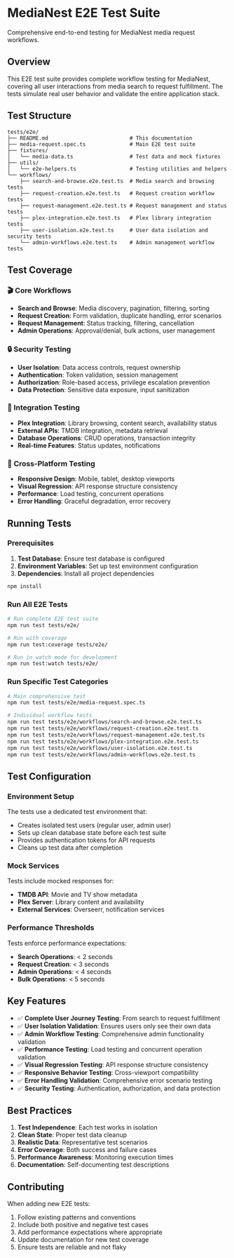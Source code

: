 # MediaNest E2E Test Suite

Comprehensive end-to-end testing for MediaNest media request workflows.

## Overview

This E2E test suite provides complete workflow testing for MediaNest, covering all user interactions from media search to request fulfillment. The tests simulate real user behavior and validate the entire application stack.

## Test Structure

```
tests/e2e/
├── README.md                          # This documentation
├── media-request.spec.ts              # Main E2E test suite
├── fixtures/
│   └── media-data.ts                  # Test data and mock fixtures
├── utils/
│   └── e2e-helpers.ts                 # Testing utilities and helpers
└── workflows/
    ├── search-and-browse.e2e.test.ts  # Media search and browsing tests
    ├── request-creation.e2e.test.ts   # Request creation workflow tests
    ├── request-management.e2e.test.ts # Request management and status tests
    ├── plex-integration.e2e.test.ts   # Plex library integration tests
    ├── user-isolation.e2e.test.ts     # User data isolation and security tests
    └── admin-workflows.e2e.test.ts    # Admin management workflow tests
```

## Test Coverage

### 🎬 Core Workflows
- **Search and Browse**: Media discovery, pagination, filtering, sorting
- **Request Creation**: Form validation, duplicate handling, error scenarios  
- **Request Management**: Status tracking, filtering, cancellation
- **Admin Operations**: Approval/denial, bulk actions, user management

### 🔒 Security Testing
- **User Isolation**: Data access controls, request ownership
- **Authentication**: Token validation, session management
- **Authorization**: Role-based access, privilege escalation prevention
- **Data Protection**: Sensitive data exposure, input sanitization

### 🎯 Integration Testing
- **Plex Integration**: Library browsing, content search, availability status
- **External APIs**: TMDB integration, metadata retrieval
- **Database Operations**: CRUD operations, transaction integrity
- **Real-time Features**: Status updates, notifications

### 📱 Cross-Platform Testing
- **Responsive Design**: Mobile, tablet, desktop viewports
- **Visual Regression**: API response structure consistency
- **Performance**: Load testing, concurrent operations
- **Error Handling**: Graceful degradation, error recovery

## Running Tests

### Prerequisites

1. **Test Database**: Ensure test database is configured
2. **Environment Variables**: Set up test environment configuration
3. **Dependencies**: Install all project dependencies

```bash
npm install
```

### Run All E2E Tests

```bash
# Run complete E2E test suite
npm run test tests/e2e/

# Run with coverage
npm run test:coverage tests/e2e/

# Run in watch mode for development
npm run test:watch tests/e2e/
```

### Run Specific Test Categories

```bash
# Main comprehensive test
npm run test tests/e2e/media-request.spec.ts

# Individual workflow tests
npm run test tests/e2e/workflows/search-and-browse.e2e.test.ts
npm run test tests/e2e/workflows/request-creation.e2e.test.ts
npm run test tests/e2e/workflows/request-management.e2e.test.ts
npm run test tests/e2e/workflows/plex-integration.e2e.test.ts
npm run test tests/e2e/workflows/user-isolation.e2e.test.ts
npm run test tests/e2e/workflows/admin-workflows.e2e.test.ts
```

## Test Configuration

### Environment Setup

The tests use a dedicated test environment that:

- Creates isolated test users (regular user, admin user)
- Sets up clean database state before each test suite
- Provides authentication tokens for API requests
- Cleans up test data after completion

### Mock Services

Tests include mocked responses for:

- **TMDB API**: Movie and TV show metadata
- **Plex Server**: Library content and availability
- **External Services**: Overseerr, notification services

### Performance Thresholds

Tests enforce performance expectations:

- **Search Operations**: < 2 seconds
- **Request Creation**: < 3 seconds
- **Admin Operations**: < 4 seconds
- **Bulk Operations**: < 5 seconds

## Key Features

- ✅ **Complete User Journey Testing**: From search to request fulfillment
- ✅ **User Isolation Validation**: Ensures users only see their own data
- ✅ **Admin Workflow Testing**: Comprehensive admin functionality validation
- ✅ **Performance Testing**: Load testing and concurrent operation validation
- ✅ **Visual Regression Testing**: API response structure consistency
- ✅ **Responsive Behavior Testing**: Cross-viewport compatibility
- ✅ **Error Handling Validation**: Comprehensive error scenario testing
- ✅ **Security Testing**: Authentication, authorization, and data protection

## Best Practices

1. **Test Independence**: Each test works in isolation
2. **Clean State**: Proper test data cleanup
3. **Realistic Data**: Representative test scenarios
4. **Error Coverage**: Both success and failure cases
5. **Performance Awareness**: Monitoring execution times
6. **Documentation**: Self-documenting test descriptions

## Contributing

When adding new E2E tests:

1. Follow existing patterns and conventions
2. Include both positive and negative test cases
3. Add performance expectations where appropriate
4. Update documentation for new test coverage
5. Ensure tests are reliable and not flaky
